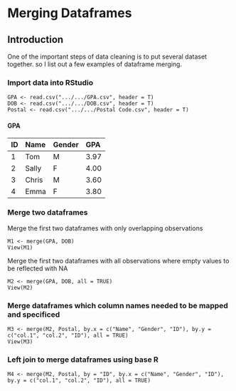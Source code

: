 # Merging Dataframes

## Introduction
One of the important steps of data cleaning is to put several dataset together. so I list out a few examples of dataframe merging. 

### Import data into RStudio
```{r}
GPA <- read.csv(".../.../GPA.csv", header = T)
DOB <- read.csv(".../.../DOB.csv", header = T)
Postal <- read.csv(".../.../Postal Code.csv", header = T)
```

#### GPA
| ID          | Name        | Gender      | GPA             | 
|:------------|:------------|:------------|:----------------|
| 1           | Tom         | M           | 3.97            |
| 2           | Sally       | F           | 4.00            |
| 3           | Chris       | M           | 3.60            | 
| 4           | Emma        | F           | 3.80            | 



### Merge two dataframes
Merge the first two dataframes with only overlapping observations
```{r}
M1 <- merge(GPA, DOB)
View(M1)
```

Merge the first two dataframes with all observations where empty values to be reflected with NA
```{r}
M2 <- merge(GPA, DOB, all = TRUE)
View(M2)
```

### Merge dataframes which column names needed to be mapped and specificed
```{r}
M3 <- merge(M2, Postal, by.x = c("Name", "Gender", "ID"), by.y = c("col.1", "col.2", "ID"), all = TRUE)
View(M3)
```


### Left join to merge dataframes using base R
```{r}
M4 <- merge(M2, Postal, by = "ID", by.x = c("Name", "Gender", "ID"), by.y = c("col.1", "col.2", "ID"), all = TRUE)
```
